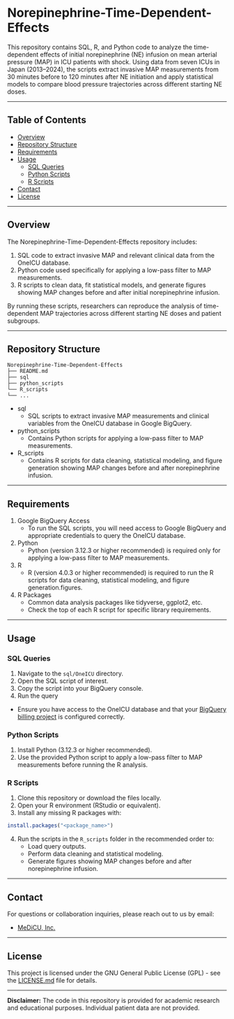 # Norepinephrine-Time-Dependent-Effects

This repository contains SQL, R, and Python code to analyze the time-dependent effects of initial norepinephrine (NE) infusion on mean arterial pressure (MAP) in ICU patients with shock.
Using data from seven ICUs in Japan (2013–2024), the scripts extract invasive MAP measurements from 30 minutes before to 120 minutes after NE initiation and apply statistical models to compare blood pressure trajectories across different starting NE doses.

---
## Table of Contents
- [Overview](#overview)
- [Repository Structure](#repository-structure)
- [Requirements](#requirements)
- [Usage](#usage)
  - [SQL Queries](#sqlqueries)
  - [Python Scripts](#pythonscripts)
  - [R Scripts](#rscripts)
- [Contact](#contact)
- [License](#license)

---
## Overview
The Norepinephrine-Time-Dependent-Effects repository includes:

1. SQL code to extract invasive MAP and relevant clinical data from the OneICU database.
2. Python code used specifically for applying a low-pass filter to MAP measurements.
3. R scripts to clean data, fit statistical models, and generate figures showing MAP changes before and after initial norepinephrine infusion.

By running these scripts, researchers can reproduce the analysis of time-dependent MAP trajectories across different starting NE doses and patient subgroups.

---
## Repository Structure
```
Norepinephrine-Time-Dependent-Effects
├── README.md
├── sql
├── python_scripts
└── R_scripts
└── ...
```
- sql
  - SQL scripts to extract invasive MAP measurements and clinical variables from the OneICU database in Google BigQuery.
- python_scripts
  - Contains Python scripts for applying a low-pass filter to MAP measurements.
- R_scripts
  - Contains R scripts for data cleaning, statistical modeling, and figure generation showing MAP changes before and after norepinephrine infusion.

---
## Requirements
1. Google BigQuery Access
    - To run the SQL scripts, you will need access to Google BigQuery and appropriate credentials to query the OneICU database.
2. Python
    -  Python (version 3.12.3 or higher recommended) is required only for applying a low-pass filter to MAP measurements.
3. R
    - R (version 4.0.3 or higher recommended) is required to run the R scripts for data cleaning, statistical modeling, and figure generation.figures.
4. R Packages
    - Common data analysis packages like tidyverse, ggplot2, etc.
    - Check the top of each R script for specific library requirements.

---
## Usage

### SQL Queries
1. Navigate to the `sql/OneICU` directory.
2. Open the SQL script of interest.
3. Copy the script into your BigQuery console.
4. Run the query
  - Ensure you have access to the OneICU database and that your [BigQuery billing project](#https://cloud.google.com/resource-manager/docs/creating-managing-projects?hl=ja) is configured correctly.

### Python Scripts
1. Install Python (3.12.3 or higher recommended).
2. Use the provided Python script to apply a low-pass filter to MAP measurements before running the R analysis.

### R Scripts
1. Clone this repository or download the files locally.
2. Open your R environment (RStudio or equivalent).
3. Install any missing R packages with:
  ```r
  install.packages("<package_name>")
  ```
4. Run the scripts in the `R_scripts` folder in the recommended order to:
   -  Load query outputs.
   -  Perform data cleaning and statistical modeling.
   -  Generate figures showing MAP changes before and after norepinephrine infusion.

---
## Contact
For questions or collaboration inquiries, please reach out to us by email:
 - [MeDiCU, Inc.](mailto:info@medicu.co.jp)

---
## License
This project is licensed under the GNU General Public License (GPL) - see the [LICENSE.md](https://github.com/takapion/Norepinephrine-Time-Dependent-Effects/blob/main/LICENSE) file for details.

---
**Disclaimer:**
The code in this repository is provided for academic research and educational purposes. Individual patient data are not provided.
